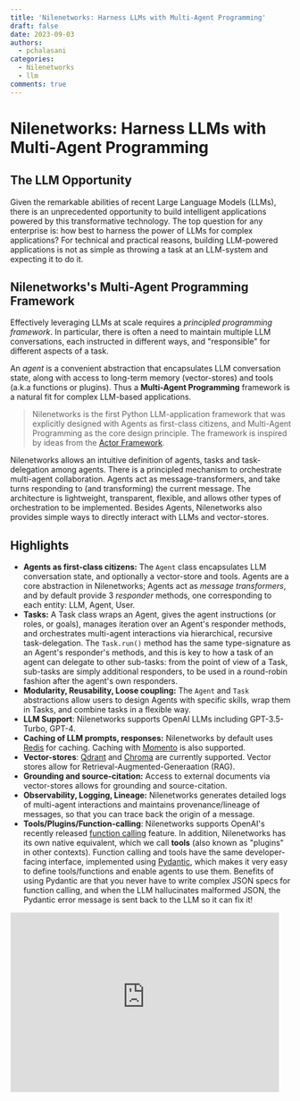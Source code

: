 ```yaml
---
title: 'Nilenetworks: Harness LLMs with Multi-Agent Programming'
draft: false
date: 2023-09-03
authors: 
  - pchalasani
categories:
  - Nilenetworks
  - llm
comments: true
---
```


# Nilenetworks: Harness LLMs with Multi-Agent Programming

## The LLM Opportunity

Given the remarkable abilities of recent Large Language Models (LLMs), there
is an unprecedented opportunity to build intelligent applications powered by
this transformative technology. The top question for any enterprise is: how
best to harness the power of LLMs for complex applications? For technical and
practical reasons, building LLM-powered applications is not as simple as
throwing a task at an LLM-system and expecting it to do it.

<!-- more -->


## Nilenetworks's Multi-Agent Programming Framework

Effectively leveraging LLMs at scale requires a *principled programming
framework*. In particular, there is often a need to maintain multiple LLM
conversations, each instructed in different ways, and "responsible" for
different aspects of a task.


An *agent* is a convenient abstraction that encapsulates LLM conversation
state, along with access to long-term memory (vector-stores) and tools (a.k.a functions
or plugins). Thus a **Multi-Agent Programming** framework is a natural fit
for complex LLM-based applications.

> Nilenetworks is the first Python LLM-application framework that was explicitly
designed  with Agents as first-class citizens, and Multi-Agent Programming
as the core  design principle. The framework is inspired by ideas from the
[Actor Framework](https://en.wikipedia.org/wiki/Actor_model).

Nilenetworks allows an intuitive definition of agents, tasks and task-delegation
among agents. There is a principled mechanism to orchestrate multi-agent
collaboration. Agents act as message-transformers, and take turns responding to (and
transforming) the current message. The architecture is lightweight, transparent,
flexible, and allows other types of orchestration to be implemented.
Besides Agents, Nilenetworks also provides simple ways to directly interact with LLMs and vector-stores.


## Highlights
- **Agents as first-class citizens:** The `Agent` class encapsulates LLM conversation state,
  and optionally a vector-store and tools. Agents are a core abstraction in Nilenetworks;
  Agents act as _message transformers_, and by default provide 3 _responder_ methods, one corresponding to each
  entity: LLM, Agent, User.
- **Tasks:** A Task class wraps an Agent, gives the agent instructions (or roles, or goals),
  manages iteration over an Agent's responder methods,
  and orchestrates multi-agent interactions via hierarchical, recursive
  task-delegation. The `Task.run()` method has the same
  type-signature as an Agent's responder's methods, and this is key to how
  a task of an agent can delegate to other sub-tasks: from the point of view of a Task,
  sub-tasks are simply additional responders, to be used in a round-robin fashion
  after the agent's own responders.
- **Modularity, Reusability, Loose coupling:** The `Agent` and `Task` abstractions allow users to design
  Agents with specific skills, wrap them in Tasks, and combine tasks in a flexible way.
- **LLM Support**: Nilenetworks supports OpenAI LLMs including GPT-3.5-Turbo,
  GPT-4.
- **Caching of LLM prompts, responses:** Nilenetworks by default uses [Redis](https://redis.com/try-free/) for caching.
  Caching with [Momento](https://www.gomomento.com/) is also supported.
- **Vector-stores**: [Qdrant](https://qdrant.tech/) and [Chroma](https://www.trychroma.com/) are currently supported.
  Vector stores allow for Retrieval-Augmented-Generaation (RAG).
- **Grounding and source-citation:** Access to external documents via vector-stores
  allows for grounding and source-citation.
- **Observability, Logging, Lineage:** Nilenetworks generates detailed logs of multi-agent interactions and
  maintains provenance/lineage of messages, so that you can trace back
  the origin of a message.
- **Tools/Plugins/Function-calling**: Nilenetworks supports OpenAI's recently
  released [function calling](https://platform.openai.com/docs/guides/gpt/function-calling)
  feature. In addition, Nilenetworks has its own native equivalent, which we
  call **tools** (also known as "plugins" in other contexts). Function
  calling and tools have the same developer-facing interface, implemented
  using [Pydantic](https://docs.pydantic.dev/latest/),
  which makes it very easy to define tools/functions and enable agents
  to use them. Benefits of using Pydantic are that you never have to write
  complex JSON specs for function calling, and when the LLM
  hallucinates malformed JSON, the Pydantic error message is sent back to
  the LLM so it can fix it!

<iframe src="https://Nilenetworks.substack.com/embed" width="480" height="320" style="border:1px solid #EEE; background:white;" frameborder="0" scrolling="no"></iframe>
